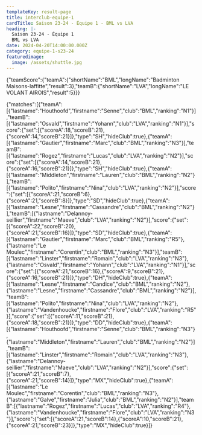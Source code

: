 ```yaml
---
templateKey: result-page
title: interclub-equipe-1
cardTitle: Saison 23-24 - Équipe 1 - BML vs LVA 
heading: |-
  Saison 23-24 - Équipe 1
  BML vs LVA
date: 2024-04-20T14:00:00.000Z
category: equipe-1-s23-24
featuredimage:
  image: /assets/shuttle.jpg
---
```


<teamscoreboard>{"teamScore":{"teamA":{"shortName":"BML","longName":"Badminton Maisons-laffitte","result":3},"teamB":{"shortName":"LVA","longName":"LE VOLANT AIROIS","result":5}}}</teamscoreboard>

<scoreboard>{"matches":[{"teamA":[{"lastname":"Houthoofd","firstname":"Senne","club":"BML","ranking":"N1"}],"teamB":[{"lastname":"Osvald","firstname":"Yohann","club":"LVA","ranking":"N1"}],"score":{"set":[{"scoreA":18,"scoreB":21},{"scoreA":14,"scoreB":21}]},"type":"SH","hideClub":true},{"teamA":[{"lastname":"Gautier","firstname":"Marc","club":"BML","ranking":"N3"}],"teamB":[{"lastname":"Rogez","firstname":"Lucas","club":"LVA","ranking":"N2"}],"score":{"set":[{"scoreA":14,"scoreB":21},{"scoreA":16,"scoreB":21}]},"type":"SH","hideClub":true},{"teamA":[{"lastname":"Middleton","firstname":"Lauren","club":"BML","ranking":"N2"}],"teamB":[{"lastname":"Polito","firstname":"Nina","club":"LVA","ranking":"N2"}],"score":{"set":[{"scoreA":21,"scoreB":6},{"scoreA":21,"scoreB":8}]},"type":"SD","hideClub":true},{"teamA":[{"lastname":"Lesne","firstname":"Cassandre","club":"BML","ranking":"N2"}],"teamB":[{"lastname":"Delannoy-seillier","firstname":"Maeve","club":"LVA","ranking":"N2"}],"score":{"set":[{"scoreA":22,"scoreB":20},{"scoreA":21,"scoreB":16}]},"type":"SD","hideClub":true},{"teamA":[{"lastname":"Gautier","firstname":"Marc","club":"BML","ranking":"R5"},{"lastname":"Le Moulec","firstname":"Corentin","club":"BML","ranking":"N3"}],"teamB":[{"lastname":"Linster","firstname":"Romain","club":"LVA","ranking":"N3"},{"lastname":"Osvald","firstname":"Yohann","club":"LVA","ranking":"N1"}],"score":{"set":[{"scoreA":21,"scoreB":16},{"scoreA":9,"scoreB":21},{"scoreA":16,"scoreB":21}]},"type":"DH","hideClub":true},{"teamA":[{"lastname":"Lesne","firstname":"Candice","club":"BML","ranking":"N2"},{"lastname":"Lesne","firstname":"Cassandre","club":"BML","ranking":"N2"}],"teamB":[{"lastname":"Polito","firstname":"Nina","club":"LVA","ranking":"N2"},{"lastname":"Vandenhoucke","firstname":"Flore","club":"LVA","ranking":"R5"}],"score":{"set":[{"scoreA":11,"scoreB":21},{"scoreA":18,"scoreB":21}]},"type":"DD","hideClub":true},{"teamA":[{"lastname":"Houthoofd","firstname":"Senne","club":"BML","ranking":"N3"},{"lastname":"Middleton","firstname":"Lauren","club":"BML","ranking":"N2"}],"teamB":[{"lastname":"Linster","firstname":"Romain","club":"LVA","ranking":"N3"},{"lastname":"Delannoy-seillier","firstname":"Maeve","club":"LVA","ranking":"N2"}],"score":{"set":[{"scoreA":21,"scoreB":7},{"scoreA":21,"scoreB":14}]},"type":"MX","hideClub":true},{"teamA":[{"lastname":"Le Moulec","firstname":"Corentin","club":"BML","ranking":"N3"},{"lastname":"Galve","firstname":"Julia","club":"BML","ranking":"N2"}],"teamB":[{"lastname":"Rogez","firstname":"Lucas","club":"LVA","ranking":"R4"},{"lastname":"Vandenhoucke","firstname":"Flore","club":"LVA","ranking":"N3"}],"score":{"set":[{"scoreA":21,"scoreB":14},{"scoreA":10,"scoreB":21},{"scoreA":21,"scoreB":23}]},"type":"MX","hideClub":true}]}</scoreboard>